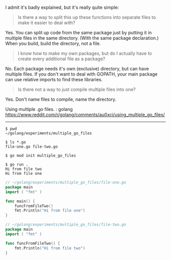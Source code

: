 I admit it's badly explained, but it's really quite simple:
​
> Is there a way to split this up these functions into separate files to make it easier to deal with?

Yes. You can split up code from the same package just by putting it in multiple files in the same directory. (With the same package declaration.) When you build, build the directory, not a file.


> I know how to make my own packages, but do I actually have to create every additional file as a package?

No. Each package needs it's own (exclusive) directory, but can have multiple files. If you don't want to deal with GOPATH, your main package can use relative imports to find these libraries.


> Is there not a way to just compile multiple files into one?

Yes. Don't name files to compile, name the directory.

​Using multiple .go files. : golang
https://www.reddit.com/r/golang/comments/au0xcj/using_multiple_go_files/

---

```shell
$ pwd
~/golang/experiments/multiple_go_files

$ ls *.go
file-one.go file-two.go

$ go mod init multiple_go_files

$ go run .
Hi from file two
Hi from file one
```

```go
// ~/golang/experiments/multiple_go_files/file-one.go
package main
import ( "fmt" )

func main() {
    funcFromFileTwo()
    fmt.Println("Hi from file one")
}
```

```go
// ~/golang/experiments/multiple_go_files/file-two.go
package main
import ( "fmt" )

func funcFromFileTwo() {
    fmt.Println("Hi from file two")
}
```

